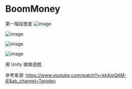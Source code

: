 # BoomMoney

第一階段進度
![image](https://user-images.githubusercontent.com/23555221/150166037-1ea37dea-24e3-44cc-acd0-47ad5b7f9b84.png)

![image](https://user-images.githubusercontent.com/23555221/150166093-21ec6bf8-466d-4fac-8027-cc7660a898f3.png)

![image](https://user-images.githubusercontent.com/23555221/150166126-0515c8ec-46f8-4cf6-bf65-4ad60d551be2.png)

![image](https://user-images.githubusercontent.com/23555221/150166198-414395ec-1669-4ee1-b2c8-040ea631ca5e.png)

用 Unity 做做遊戲

參考來源: https://www.youtube.com/watch?v=kkAjpQAM-jE&ab_channel=Tarodev
